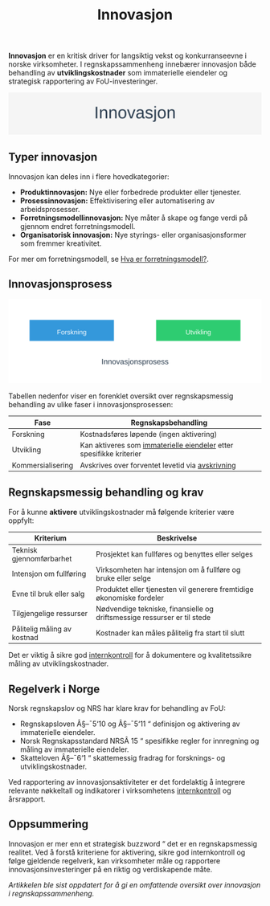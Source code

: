 ﻿---
title: "Innovasjon"
meta_title: "Innovasjon"
meta_description: '**Innovasjon** er en kritisk driver for langsiktig vekst og konkurranseevne i norske virksomheter. I regnskapssammenheng innebærer innovasjon både behandling ...'
slug: innovasjon
type: blog
layout: pages/single
---

**Innovasjon** er en kritisk driver for langsiktig vekst og konkurranseevne i norske virksomheter. I regnskapssammenheng innebærer innovasjon både behandling av **utviklingskostnader** som immaterielle eiendeler og strategisk rapportering av FoU-investeringer.

![Innovasjon](innovasjon-image.svg)

## Typer innovasjon

Innovasjon kan deles inn i flere hovedkategorier:

* **Produktinnovasjon:** Nye eller forbedrede produkter eller tjenester.
* **Prosessinnovasjon:** Effektivisering eller automatisering av arbeidsprosesser.
* **Forretningsmodellinnovasjon:** Nye måter å skape og fange verdi på gjennom endret forretningsmodell.
* **Organisatorisk innovasjon:** Nye styrings- eller organisasjonsformer som fremmer kreativitet.

For mer om forretningsmodell, se [Hva er forretningsmodell?](/blogs/regnskap/hva-er-forretningsmodell "Hva er forretningsmodell? Komplett guide til utforming og evaluering av forretningsmodell for regnskap og virksomhetsstyring").

## Innovasjonsprosess

![Innovasjonsprosess](innovasjon-prosess.svg)

Tabellen nedenfor viser en forenklet oversikt over regnskapsmessig behandling av ulike faser i innovasjonsprosessen:

| Fase               | Regnskapsbehandling                                                       |
|--------------------|----------------------------------------------------------------------------|
| Forskning          | Kostnadsføres løpende (ingen aktivering)                                   |
| Utvikling          | Kan aktiveres som [immaterielle eiendeler](/blogs/regnskap/hva-er-imaterielle-eiendeler "Hva er Imaterielle Eiendeler? Komplett Guide til Immaterielle Verdier i Regnskap") etter spesifikke kriterier |
| Kommersialisering  | Avskrives over forventet levetid via [avskrivning](/blogs/regnskap/hva-er-avskrivning "Hva er Avskrivning i Regnskap? Metoder, Beregning og Praktiske Eksempler")           |

## Regnskapsmessig behandling og krav

For å kunne **aktivere** utviklingskostnader må følgende kriterier være oppfylt:

| Kriterium                             | Beskrivelse                                                        |
|---------------------------------------|--------------------------------------------------------------------|
| Teknisk gjennomførbarhet              | Prosjektet kan fullføres og benyttes eller selges                   |
| Intensjon om fullføring               | Virksomheten har intensjon om å fullføre og bruke eller selge       |
| Evne til bruk eller salg              | Produktet eller tjenesten vil generere fremtidige økonomiske fordeler |
| Tilgjengelige ressurser               | Nødvendige tekniske, finansielle og driftsmessige ressurser er til stede |
| Pålitelig måling av kostnad           | Kostnader kan måles pålitelig fra start til slutt                  |

Det er viktig å sikre god [internkontroll](/blogs/regnskap/hva-er-internkontroll "Hva er Internkontroll? En Komplett Guide til Internkontroll i Norge") for å dokumentere og kvalitetssikre måling av utviklingskostnader.

## Regelverk i Norge

Norsk regnskapslov og NRS har klare krav for behandling av FoU:

* Regnskapsloven Â§–¯5‘10 og Â§–¯5‘11 “ definisjon og aktivering av immaterielle eiendeler.
* Norsk Regnskapsstandard NRSÂ 15 “ spesifikke regler for innregning og måling av immaterielle eiendeler.
* Skatteloven Â§–¯6‘1 “ skattemessig fradrag for forsknings- og utviklingskostnader.

Ved rapportering av innovasjonsaktiviteter er det fordelaktig å integrere relevante nøkkeltall og indikatorer i virksomhetens [internkontroll](/blogs/regnskap/hva-er-internkontroll "Hva er Internkontroll? En Komplett Guide til Internkontroll i Norge") og årsrapport.

## Oppsummering

Innovasjon er mer enn et strategisk buzzword “ det er en regnskapsmessig realitet. Ved å forstå kriteriene for aktivering, sikre god internkontroll og følge gjeldende regelverk, kan virksomheter måle og rapportere innovasjonsinvesteringer på en riktig og verdiskapende måte.

*Artikkelen ble sist oppdatert for å gi en omfattende oversikt over innovasjon i regnskapssammenheng.*










